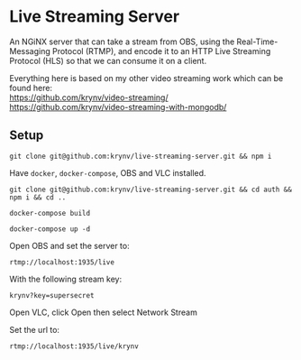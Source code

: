 # Live Streaming Server

An NGiNX server that can take a stream from OBS, using the Real-Time-Messaging Protocol (RTMP), and encode it to an HTTP Live Streaming Protocol (HLS) so that we can consume it on a client.


Everything here is based on my other video streaming work which can be found here:<br/>
https://github.com/krynv/video-streaming/ <br/>
https://github.com/krynv/video-streaming-with-mongodb/ 

## Setup 

```
git clone git@github.com:krynv/live-streaming-server.git && npm i
```

Have `docker`, `docker-compose`, OBS and VLC installed.

```
git clone git@github.com:krynv/live-streaming-server.git && cd auth && npm i && cd ..
```

```
docker-compose build
```

```
docker-compose up -d
```

Open OBS and set the server to: 
```
rtmp://localhost:1935/live 
```

With the following stream key:
```
krynv?key=supersecret
```

Open VLC, click Open then select Network Stream

Set the url to:
```
rtmp://localhost:1935/live/krynv
```

